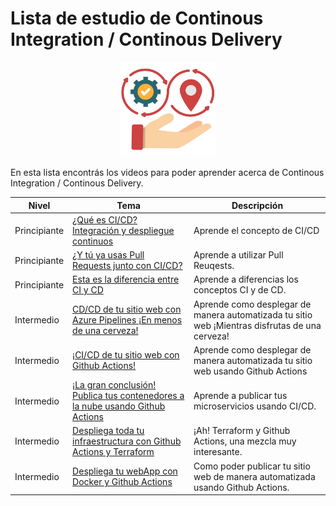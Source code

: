 # Lista de estudio de Continous Integration / Continous Delivery

<!-- markdownlint-disable -->
<div align="center">
  <img src="../../assets/images/cicd.png" width="30%" alt="CICD Logo">
</div>

En esta lista encontrás los videos para poder aprender acerca de Continous Integration / Continous Delivery.

|Nivel|Tema|Descripción|
|-----|----|-----------|
|Principiante|[¿Qué es CI/CD? Integración y despliegue continuos](https://youtu.be/88bnb9eTRNo)|Aprende el concepto de CI/CD|
|Principiante|[¿Y tú ya usas Pull Requests junto con CI/CD?]()|Aprende a utilizar Pull Reuqests.|
|Principiante|[Esta es la diferencia entre CI y CD](https://youtu.be/R6fr5f7QB60)|Aprende a diferencias los conceptos CI y de CD.|
|Intermedio|[CD/CD de tu sitio web con Azure Pipelines ¡En menos de una cerveza!](https://youtu.be/VtbXQVULLlk)|Aprende como desplegar de manera automatizada tu sitio web ¡Mientras disfrutas de una cerveza!|
|Intermedio|[¡CI/CD de tu sitio web con Github Actions!](https://youtu.be/cpVW86rzSEc)|Aprende como desplegar de manera automatizada tu sitio web usando Github Actions|
|Intermedio|[¡La gran conclusión! Publica tus contenedores a la nube usando Github Actions](https://youtu.be/4sICHhuhnT8)|Aprende a publicar tus microservicios usando CI/CD.|
|Intermedio|[Despliega toda tu infraestructura con Github Actions y Terraform](https://youtu.be/BD87cPRkXpc)|¡Ah! Terraform y Github Actions, una mezcla muy interesante.|
|Intermedio|[Despliega tu webApp con Docker y Github Actions](https://youtu.be/YgoQ1DfWv4Q)|Como poder publicar tu sitio web de manera automatizada usando Github Actions.|

